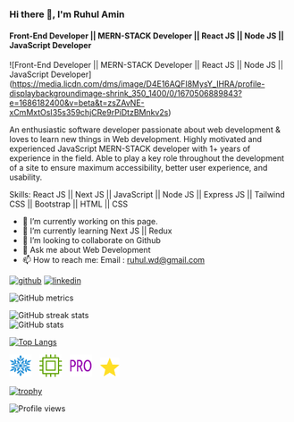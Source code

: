 
### Hi there 👋, I'm Ruhul Amin
#### Front-End Developer || MERN-STACK Developer || React JS || Node JS || JavaScript Developer
![Front-End Developer || MERN-STACK Developer || React JS || Node JS || JavaScript Developer]
(https://media.licdn.com/dms/image/D4E16AQFI8MysY_IHRA/profile-displaybackgroundimage-shrink_350_1400/0/1670506889843?e=1686182400&v=beta&t=zsZAvNE-xCmMxtOsI35s359chjCRe9rPiDtzBMnkv2s)

An enthusiastic software developer passionate about web development & loves to learn new things in Web development. Highly motivated and experienced JavaScript MERN-STACK developer with 1+ years of experience in the field. Able to play a key role throughout the development of a site to ensure maximum accessibility, better user experience, and usability.



Skills: React JS || Next JS || JavaScript || Node JS || Express JS || Tailwind CSS || Bootstrap || HTML || CSS

- 🔭 I’m currently working on this page. 
- 🌱 I’m currently learning Next JS || Redux 
- 👯 I’m looking to collaborate on Github 
- 💬 Ask me about Web Development 
- 📫 How to reach me: Email : ruhul.wd@gmail.com 


[<img src='https://cdn.jsdelivr.net/npm/simple-icons@3.0.1/icons/github.svg' alt='github' height='40'>](https://github.com/Wd-ruhul)  [<img src='https://cdn.jsdelivr.net/npm/simple-icons@3.0.1/icons/linkedin.svg' alt='linkedin' height='40'>](https://www.linkedin.com/in/https://www.linkedin.com/in/ruhul-amin-69111b25a/)  

![GitHub metrics](https://metrics.lecoq.io/Wd-ruhul)  

![GitHub streak stats](https://streak-stats.demolab.com/?user=Wd-ruhul)  
![GitHub stats](https://github-readme-stats.vercel.app/api?username=Wd-ruhul&show_icons=true)  

[![Top Langs](https://github-readme-stats.vercel.app/api/top-langs/?username=Wd-ruhul)](https://github.com/anuraghazra/github-readme-stats)


<a href='https://archiveprogram.github.com/'><img src='https://raw.githubusercontent.com/acervenky/animated-github-badges/master/assets/acbadge.gif' width='40' height='40'></a> <a href='https://docs.github.com/en/developers'><img src='https://raw.githubusercontent.com/acervenky/animated-github-badges/master/assets/devbadge.gif' width='40' height='40'></a> <a href='https://github.com/pricing'><img src='https://raw.githubusercontent.com/acervenky/animated-github-badges/master/assets/pro.gif' width='40' height='40'></a> <a href='https://stars.github.com/'><img src='https://raw.githubusercontent.com/acervenky/animated-github-badges/master/assets/starbadge.gif' width='35' height='35'></a> 

[![trophy](https://github-profile-trophy.vercel.app/?username=Wd-ruhul)](https://github.com/ryo-ma/github-profile-trophy)






![Profile views](https://gpvc.arturio.dev/Wd-ruhul)  
